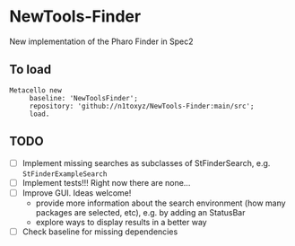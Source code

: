 # NewTools-Finder
New implementation of the Pharo Finder in Spec2

## To load 

```
Metacello new
 	 baseline: 'NewToolsFinder';
 	 repository: 'github://n1toxyz/NewTools-Finder:main/src';
 	 load.
```

## TODO

- [ ] Implement missing searches as subclasses of StFinderSearch, e.g. `StFinderExampleSearch`
- [ ] Implement tests!!! Right now there are none...
- [ ] Improve GUI. Ideas welcome!
  - provide more information about the search environment (how many packages are selected, etc), e.g. by adding an StatusBar
  - explore ways to display results in a better way
- [ ] Check baseline for missing dependencies
